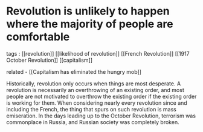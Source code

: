 # Revolution is unlikely to happen where the majority of people are comfortable

tags
: [[revolution]] [[likelihood of revolution]] [[French Revolution]] [[1917 October Revolution]] [[capitalism]]

related
    -   [[Capitalism has eliminated the hungry mob]]

Historically, revolution only occurs when things are most desperate. A revolution is necessarily an overthrowing of an existing order, and most people are not motivated to overthrow the existing order if the existing order is working for them. When considering nearly every revolution since and including the French, the thing that spurs on such revolution is mass emiseration. In the days leading up to the October Revolution, terrorism was commonplace in Russia, and Russian society was completely broken.

